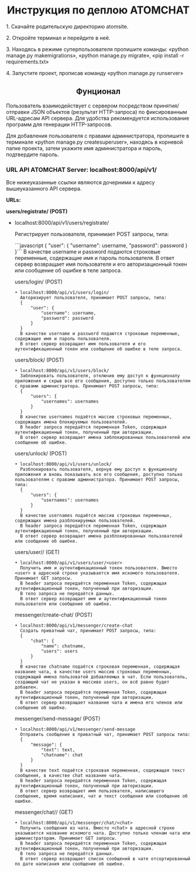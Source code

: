 <h1 align="center">Инструкция по деплою ATOMCHAT</h1>
<p>1. Скачайте родительскую директорию atomsite.</p>
<p>2. Откройте терминал и перейдите в неё.</p>
<p>3. Находясь в режиме суперпользователя пропишите команды: «python manage.py makemigrations», «python manage.py migrate», «pip install -r requirements.txt»</p>
<p>4. Запустите проект, прописав команду «python manage.py runserver»</p>

<h2 align="center">Фунционал</h2>
<p>Пользователь взаимодействует с сервером посредством принятия/отправки JSON объектов (результат HTTP-запроса) по фиксированным URL-адресам API сервера. Для удобства рекомендуется использование программ для генерации HTTP-запросов.</p>

<p>Для добавления пользователя с правами администратора, пропишите в терминале «python manage.py createsuperuser», находясь в корневой папке проекта, затем укажите имя администратора и пароль, подтвердите пароль.</p>

<h3>URL API ATOMCHAT Server: localhost:8000/api/v1/</h3>
<p>Все нижеуказанные cсылки являются дочерними к адресу вышеуказанного API сервера.</p>

**URLs:**

**users/registrate/ (POST)**

<ul><li>    localhost:8000/api/v1/users/registrate/</li>
      <p>Регистрирует пользователя, принимает POST запросы, типа:</p>
```javascript
      {
          "user": {
              "username": username,
              "password": password
          }
      }```
      В качестве username и password подаются строковые переменные, содержащие имя и пароль пользователя.
      В ответ сервер возвращает имя пользователя и его авторизационный токен или сообщение об ошибке в теле запроса.

users/login/ (POST)

    • localhost:8000/api/v1/users/login/
      Авторизирует пользователя, принимает POST запросы, типа:
      {
          "user": {
              "username": username,
              "password": password
          }
      }
      В качестве username и password подаются строковые переменные, содержащие имя и пароль пользователя.
      В ответ сервер возвращает имя пользователя и его аутентификационный токен или сообщение об ошибке в теле запроса.

users/block/ (POST)

    • localhost:8000/api/v1/users/block/
      Заблокировать пользователя, отключив ему доступ к функционалу приложения и скрыв все его сообщения, доступно только пользователям с правами администратора. Принимает POST запросы, типа:
      {
          "users": {
              "usernames": usernames
          }
      }
      В качестве usernames подаётся массив строковых переменных, содержащих имена блокируемых пользователей.
      В header запроса передаётся переменная Token, содержащая аутентификационный токен, полученный при авторизации.
      В ответ сервер возвращает имена заблокированных пользователей или сообщение об ошибке.

users/unlock/ (POST)

    • localhost:8000/api/v1/users/unlock/
      Разблокировать пользователя, вернув ему доступ к функционалу приложения и вновь показывать все его сообщения, доступно только пользователям с правами администратора. Принимает POST запросы, типа:
      {
          "users": {
              "usernames": usernames
          }
      }
      В качестве usernames подаётся массив строковых переменных, содержащих имена разблокируемых пользователей.
      В header запроса передаётся переменная Token, содержащая аутентификационный токен, полученный при авторизации.
      В ответ сервер возвращает имена разблокированных пользователей или сообщение об ошибке.

users/user/<user>/ (GET)

    • localhost:8000/api/v1/users/user/<user>
      Получить имя и аутентификационный токен пользователя. Вместо <user> в адресной строке указывается имя искомого пользователя. Принимает GET запросы.
      В header запроса передаётся переменная Token, содержащая аутентификационный токен, полученный при авторизации.
      В тело запроса не передаётся данных.
      В ответ сервер возвращает имя и аутентификационный токен пользователя или сообщение об ошибке.

messenger/create-chat/ (POST)

    • localhost:8000/api/v1/messenger/create-chat
      Создать приватный чат, принимает POST запросы, типа:
      {
          "chat": {
              "name": chatname,
              "users": users
          }
      }
      В качестве chatname подаётся строковая переменная, содержащая название чата, в качестве users массив строковых переменных, содержащий имена пользоватей добавляемых в чат. Если пользователь, создающий чат не указан в массиве users, он всё равно будет добавлен.
      В header запроса передаётся переменная Token, содержащая аутентификационный токен, полученный при авторизации.
      В ответ сервер возвращает название чата и имена его членов или сообщение об ошибке.

messenger/send-message/ (POST)

    • localhost:8000/api/v1/messenger/send-message
      Отправить сообщение в приватный чат, принимает POST запросы типа:
      {
          "message": {
              "text": text,
              "chatname": chat
          }
      }
      В качестве text подаётся строковая переменная, содержащая текст сообщения, в качестве chat название чата.
      В header запроса передаётся переменная Token, содержащая аутентификационный токен, полученный при авторизации.
      В ответ сервер возвращает имя пользователя, написавшего сообщение, время написания, чат и текст сообщения или сообщение об ошибке.

messenger/chat/<chat>/ (GET)

    • localhost:8000/api/v1/messenger/chat/<chat>
      Получить сообщения из чата. Вместо <chat> в адресной строке указывается название искомого чата. Доступно только членам чата или администраторам. Принимает GET запросы.
      В header запроса передаётся переменная Token, содержащая аутентификационный токен, полученный при авторизации.
      В тело запроса не передаётся данных.
      В ответ сервер возвращает список сообщений в чате отсортированный по дате написания или сообщение об ошибке.
</ul>
